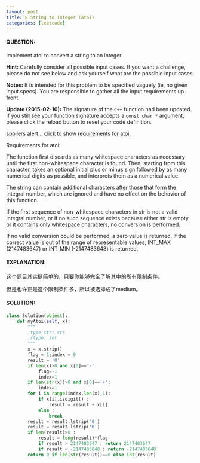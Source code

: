 ```yaml
---
layout: post
title: 8.String to Integer (atoi)
categories: [leetcode]
---
```


#### QUESTION:

Implement atoi to convert a string to an integer.

**Hint:** Carefully consider all possible input cases. If you want a challenge, please do not see below and ask yourself what are the possible input cases.

**Notes:** It is intended for this problem to be specified vaguely (ie, no given input specs). You are responsible to gather all the input requirements up front.

**Update (2015-02-10):**
The signature of the `C++` function had been updated. If you still see your function signature accepts a `const char *` argument, please click the reload button  to reset your code definition.

[spoilers alert... click to show requirements for atoi.](https://leetcode.com/problems/string-to-integer-atoi/description/#)

Requirements for atoi:

The function first discards as many whitespace characters as necessary until the first non-whitespace character is found. Then, starting from this character, takes an optional initial plus or minus sign followed by as many numerical digits as possible, and interprets them as a numerical value.

The string can contain additional characters after those that form the integral number, which are ignored and have no effect on the behavior of this function.

If the first sequence of non-whitespace characters in str is not a valid integral number, or if no such sequence exists because either str is empty or it contains only whitespace characters, no conversion is performed.

If no valid conversion could be performed, a zero value is returned. If the correct value is out of the range of representable values, INT_MAX (2147483647) or INT_MIN (-2147483648) is returned.

#### EXPLANATION:

这个题目其实挺简单的，只要你能够完全了解其中的所有限制条件。

但是也许正是这个限制条件多，所以被选择成了medium。

#### SOLUTION:

```python
class Solution(object):
    def myAtoi(self, x):
        """
        :type str: str
        :rtype: int
        """
        x = x.strip()
        flag = 1;index = 0
        result = '0'
        if len(x)>0 and x[0]=='-':
            flag=-1
            index=1
        if len(str(x))>0 and x[0]=='+':
            index=1
        for i in range(index,len(x),1):
            if x[i].isdigit() :
                result = result + x[i]
            else :
                break
        result = result.lstrip('0')
        result = result.lstrip('0')
        if len(result)>0 :
            result = long(result)*flag
            if result > 2147483647 : return 2147483647
            if result < -2147483648 : return -2147483648
        return 0 if len(str(result))==0 else int(result)

```



